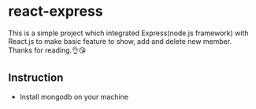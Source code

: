 # react-express

This is a simple project which integrated Express(node.js framework) with React.js to make basic feature to show, add and delete new member.
Thanks for reading.👌😘

## Instruction
- Install mongodb on your machine
